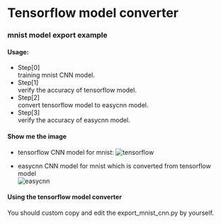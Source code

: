 # Tensorflow model converter

### mnist model export example
#### Usage:
* Step[0]  
training mnist CNN model.
* Step[1]  
verify the accuracy of tensorflow model.
* Step[2]  
convert tensorflow model to easycnn model.
* Step[3]  
verify the accuracy of easycnn model.

#### Show me the image

* tensorflow CNN model for mnist: 
![tensorflow](../../res/images/tf_model_accuracy.png)

* easycnn CNN model for mnist which is converted from tensorflow model  
![easycnn](../../res/images/easycnn_model_accuracy.png)

#### Using the tensorflow model converter
You should custom copy and edit the export_mnist_cnn.py by yourself.